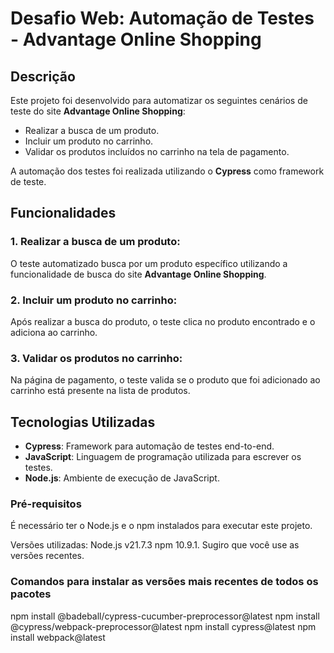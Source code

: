# Desafio Web: Automação de Testes - Advantage Online Shopping

## Descrição
Este projeto foi desenvolvido para automatizar os seguintes cenários de teste do site **Advantage Online Shopping**:

- Realizar a busca de um produto.
- Incluir um produto no carrinho.
- Validar os produtos incluídos no carrinho na tela de pagamento.

A automação dos testes foi realizada utilizando o **Cypress** como framework de teste.

## Funcionalidades

### 1. Realizar a busca de um produto:
O teste automatizado busca por um produto específico utilizando a funcionalidade de busca do site **Advantage Online Shopping**. 

### 2. Incluir um produto no carrinho:
Após realizar a busca do produto, o teste clica no produto encontrado e o adiciona ao carrinho.

### 3. Validar os produtos no carrinho:
Na página de pagamento, o teste valida se o produto que foi adicionado ao carrinho está presente na lista de produtos.

## Tecnologias Utilizadas

- **Cypress**: Framework para automação de testes end-to-end.
- **JavaScript**: Linguagem de programação utilizada para escrever os testes.
- **Node.js**: Ambiente de execução de JavaScript.

### Pré-requisitos
É necessário ter o Node.js e o npm instalados para executar este projeto.

Versões utilizadas:
Node.js v21.7.3 
npm 10.9.1.
Sugiro que você use as versões recentes.

### Comandos para instalar as versões mais recentes de todos os pacotes

npm install @badeball/cypress-cucumber-preprocessor@latest
npm install @cypress/webpack-preprocessor@latest
npm install cypress@latest
npm install webpack@latest




